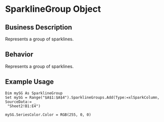 # SparklineGroup Object

## Business Description
Represents a group of sparklines.

## Behavior
Represents a group of sparklines.

## Example Usage
```vba
Dim mySG As SparklineGroup 
Set mySG = Range("$A$1:$A$4").SparklineGroups.Add(Type:=xlSparkColumn, SourceData:= _ 
 "Sheet2!B1:E4") 
 
mySG.SeriesColor.Color = RGB(255, 0, 0)
```